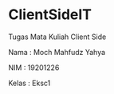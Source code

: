 # ClientSideIT
Tugas Mata Kuliah Client Side

Nama    : Moch Mahfudz Yahya


NIM     : 19201226


Kelas   : Eksc1

